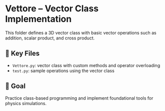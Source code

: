 # Vettore – Vector Class Implementation

This folder defines a 3D vector class with basic vector operations such as addition, scalar product, and cross product.

## 📁 Key Files

- `Vettore.py`: vector class with custom methods and operator overloading
- `test.py`: sample operations using the vector class

## 🎯 Goal

Practice class-based programming and implement foundational tools for physics simulations.
